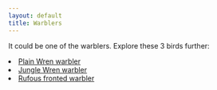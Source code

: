 ```yaml
---
layout: default
title: Warblers
---
```


It could be one of the <highlight>warblers</highlight>. Explore these 3 birds further:

<dl class="dl-horizontal">
	<li><a href="../birds/plain-wren-warbler.html">Plain Wren warbler</a></li>
	<li><a href="../birds/jungle-wren-warbler.html">Jungle Wren warbler</a></li>
	<li><a href="../birds/rufous-fronted-warbler.html">Rufous fronted warbler</a></li>
</dl>